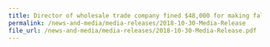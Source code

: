 ```yaml
---
title: Director of wholesale trade company fined $48,000 for making false statements in applications for certificates of origin
permalink: /news-and-media/media-releases/2018-10-30-Media-Release
file_url: /news-and-media/media-releases/2018-10-30-Media-Release.pdf
---
```


